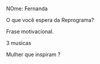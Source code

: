 NOme: Fernanda 

O que você espera da Reprograma?

Frase motivacional.

3 musicas

Mulher que inspiram ? 